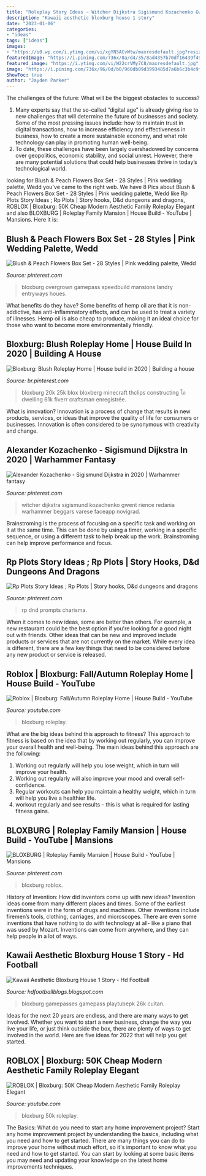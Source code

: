 ```yaml
---
title: "Roleplay Story Ideas ~ Witcher Dijkstra Sigismund Kozachenko Gwent Rience Redania Warhammer Beggars Varese Faceapp Novigrad"
description: "Kawaii aesthetic bloxburg house 1 story"
date: "2023-01-06"
categories:
- "ideas"
tags: ["ideas"]
images:
- "https://i0.wp.com/i.ytimg.com/vi/xgYN5ACvWtw/maxresdefault.jpg?resize=91,91"
featuredImage: "https://i.pinimg.com/736x/8a/d4/35/8ad4357b70df16439f49db1a84fd62b2.jpg"
featured_image: "https://i.ytimg.com/vi/W22crVMy7C8/maxresdefault.jpg"
image: "https://i.pinimg.com/736x/96/0d/b0/960db09d3993485d7a6b6c3b4c9fef07.jpg"
ShowToc: true
author: "Jayden Parker"
---
```



The challenges of the future: What will be the biggest obstacles to success?
1. Many experts say that the so-called “digital age” is already giving rise to new challenges that will determine the future of businesses and society. Some of the most pressing issues include: how to maintain trust in digital transactions, how to increase efficiency and effectiveness in business, how to create a more sustainable economy, and what role technology can play in promoting human well-being.
2. To date, these challenges have been largely overshadowed by concerns over geopolitics, economic stability, and social unrest. However, there are many potential solutions that could help businesses thrive in today’s technological world.

	

		
looking for Blush &amp; Peach Flowers Box Set - 28 Styles | Pink wedding palette, Wedd you've came to the right web. We have 8 Pics about Blush &amp; Peach Flowers Box Set - 28 Styles | Pink wedding palette, Wedd like Rp Plots Story Ideas ; Rp Plots | Story hooks, D&amp;d dungeons and dragons, ROBLOX | Bloxburg: 50K Cheap Modern Aesthetic Family Roleplay Elegant and also BLOXBURG | Roleplay Family Mansion | House Build - YouTube | Mansions. Here it is:
		
    
## Blush &amp; Peach Flowers Box Set - 28 Styles | Pink Wedding Palette, Wedd

<img loading=lazy src="https://i.pinimg.com/736x/bf/94/31/bf9431d921b07929851419b9111b7097.jpg" onerror="this.onerror=null;this.src='https://tse3.mm.bing.net/th?id=OIP.8XTzWgfAn5c2Sy8IgfdBvQHaFj&amp;pid=15.1';" alt="Blush &amp; Peach Flowers Box Set - 28 Styles | Pink wedding palette, Wedd">

_Source: pinterest.com_

>bloxburg overgrown gamepass speedbuild mansions landry entryways houes. 

	

What benefits do they have?
Some benefits of hemp oil are that it is non-addictive, has anti-inflammatory effects, and can be used to treat a variety of illnesses. Hemp oil is also cheap to produce, making it an ideal choice for those who want to become more environmentally friendly.

    
## Bloxburg: Blush Roleplay Home | House Build In 2020 | Building A House

<img loading=lazy src="https://i.pinimg.com/736x/8a/d4/35/8ad4357b70df16439f49db1a84fd62b2.jpg" onerror="this.onerror=null;this.src='https://tse2.mm.bing.net/th?id=OIP.R4txOjQofnRT2XaWV4nKdQHaEK&amp;pid=15.1';" alt="Bloxburg: Blush Roleplay Home | House build in 2020 | Building a house">

_Source: br.pinterest.com_

>bloxburg 20k 25k blox bloxberg minecraft thclips constructing โอ dwelling 61k fiverr craftsman enregistrée. 

	

What is innovation?
Innovation is a process of change that results in new products, services, or ideas that improve the quality of life for consumers or businesses. Innovation is often considered to be synonymous with creativity and change.

    
## Alexander Kozachenko - Sigismund Dijkstra In 2020 | Warhammer Fantasy

<img loading=lazy src="https://i.pinimg.com/736x/96/0d/b0/960db09d3993485d7a6b6c3b4c9fef07.jpg" onerror="this.onerror=null;this.src='https://tse3.mm.bing.net/th?id=OIP.9GrrqZX8u66VAqE8yr6FXgHaKm&amp;pid=15.1';" alt="Alexander Kozachenko - Sigismund Dijkstra in 2020 | Warhammer fantasy">

_Source: pinterest.com_

>witcher dijkstra sigismund kozachenko gwent rience redania warhammer beggars varese faceapp novigrad. 

	

Brainstroming is the process of focusing on a specific task and working on it at the same time. This can be done by using a timer, working in a specific sequence, or using a different task to help break up the work. Brainstroming can help improve performance and focus.

    
## Rp Plots Story Ideas ; Rp Plots | Story Hooks, D&amp;d Dungeons And Dragons

<img loading=lazy src="https://i.pinimg.com/736x/03/7e/a9/037ea96590fa3fa7fffcbba4c4a7aa59.jpg" onerror="this.onerror=null;this.src='https://tse3.mm.bing.net/th?id=OIP.jHl8yoDeg2GR3GGj6-QZbQHaHa&amp;pid=15.1';" alt="Rp Plots Story Ideas ; Rp Plots | Story hooks, D&amp;d dungeons and dragons">

_Source: pinterest.com_

>rp dnd prompts charisma. 

	

When it comes to new ideas, some are better than others. For example, a new restaurant could be the best option if you're looking for a good night out with friends. Other ideas that can be new and improved include products or services that are not currently on the market. While every idea is different, there are a few key things that need to be considered before any new product or service is released.

    
## Roblox | Bloxburg: Fall/Autumn Roleplay Home | House Build - YouTube

<img loading=lazy src="https://i.ytimg.com/vi/5v8ZKU48G28/maxresdefault.jpg" onerror="this.onerror=null;this.src='https://tse2.mm.bing.net/th?id=OIP.SpGz3X6EJP4dm22_TiVlxQHaEK&amp;pid=15.1';" alt="Roblox | Bloxburg: Fall/Autumn Roleplay Home | House Build - YouTube">

_Source: youtube.com_

>bloxburg roleplay. 

	

What are the big ideas behind this approach to fitness?
This approach to fitness is based on the idea that by working out regularly, you can improve your overall health and well-being. The main ideas behind this approach are the following: 
1) Working out regularly will help you lose weight, which in turn will improve your health. 
2) Working out regularly will also improve your mood and overall self-confidence. 
3) Regular workouts can help you maintain a healthy weight, which in turn will help you live a healthier life. 
4) workout regularly and see results – this is what is required for lasting fitness gains.

    
## BLOXBURG | Roleplay Family Mansion | House Build - YouTube | Mansions

<img loading=lazy src="https://i.pinimg.com/736x/f6/85/69/f685697047958924f438453a7caff862.jpg" onerror="this.onerror=null;this.src='https://tse4.mm.bing.net/th?id=OIP.aCinCqKU9k_HrtknlxOFiAHaFj&amp;pid=15.1';" alt="BLOXBURG | Roleplay Family Mansion | House Build - YouTube | Mansions">

_Source: pinterest.com_

>bloxburg roblox. 

	

History of Invention: How did inventors come up with new ideas?
Invention ideas come from many different places and times. Some of the earliest inventions were in the form of drugs and machines. Other inventions include firemen’s tools, clothing, carriages, and microscopes. There are even some inventions that have nothing to do with technology at all- like a piano that was used by Mozart. Inventions can come from anywhere, and they can help people in a lot of ways.

    
## Kawaii Aesthetic Bloxburg House 1 Story - Hd Football

<img loading=lazy src="https://i0.wp.com/i.ytimg.com/vi/xgYN5ACvWtw/maxresdefault.jpg?resize=91,91" onerror="this.onerror=null;this.src='https://tse3.mm.bing.net/th?id=OIP.rYR89hVLZug4KjkRNXRhewHaEK&amp;pid=15.1';" alt="Kawaii Aesthetic Bloxburg House 1 Story - Hd Football">

_Source: hdfootballblogs.blogspot.com_

>bloxburg gamepasses gamepass playtubepk 26k cuitan. 

	

Ideas for the next 20 years are endless, and there are many ways to get involved. Whether you want to start a new business, change the way you live your life, or just think outside the box, there are plenty of ways to get involved in the world. Here are five ideas for 2022 that will help you get started.

    
## ROBLOX | Bloxburg: 50K Cheap Modern Aesthetic Family Roleplay Elegant

<img loading=lazy src="https://i.ytimg.com/vi/W22crVMy7C8/maxresdefault.jpg" onerror="this.onerror=null;this.src='https://tse2.mm.bing.net/th?id=OIP.8VVA07-IFy4Pr45tfkxrzwHaEK&amp;pid=15.1';" alt="ROBLOX | Bloxburg: 50K Cheap Modern Aesthetic Family Roleplay Elegant">

_Source: youtube.com_

>bloxburg 50k roleplay. 

	

The Basics: What do you need to start any home improvement project?
Start any home improvement project by understanding the basics, including what you need and how to get started. There are many things you can do to improve your home without much effort, so it's important to know what you need and how to get started. You can start by looking at some basic items you may need and updating your knowledge on the latest home improvements techniques.

